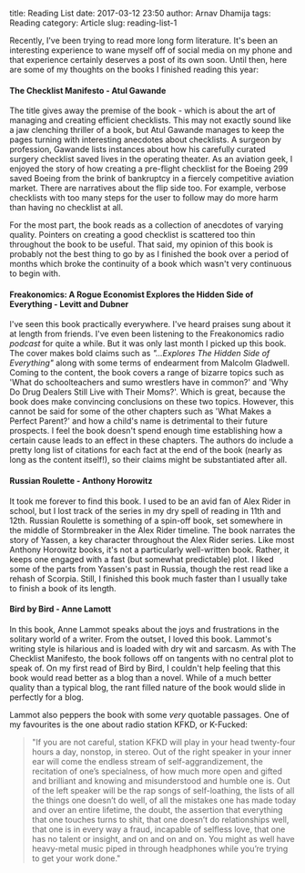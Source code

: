 title: Reading List
date: 2017-03-12 23:50
author: Arnav Dhamija
tags: Reading
category: Article
slug: reading-list-1

Recently, I've been trying to read more long form literature. It's been an interesting experience to wane myself off of social media on my phone and that experience certainly deserves a post of its own soon. Until then, here are some of my thoughts on the books I finished reading this year:

#### The Checklist Manifesto - Atul Gawande

The title gives away the premise of the book - which is about the art of managing and creating efficient checklists. This may not exactly sound like a jaw clenching thriller of a book, but Atul Gawande manages to keep the pages turning with interesting anecdotes about checklists. A surgeon by profession, Gawande lists instances about how his carefully curated surgery checklist saved lives in the operating theater. As an aviation geek, I enjoyed the story of how creating a pre-flight checklist for the Boeing 299 saved Boeing from the brink of bankruptcy in a fiercely competitive aviation market. There are narratives about the flip side too. For example, verbose checklists with too many steps for the user to follow may do more harm than having no checklist at all.

For the most part, the book reads as a collection of anecdotes of varying quality. Pointers on creating a good checklist is scattered too thin throughout the book to be useful. That said, my opinion of this book is probably not the best thing to go by as I finished the book over a period of months which broke the continuity of a book which wasn't very continuous to begin with.

#### Freakonomics: A Rogue Economist Explores the Hidden Side of Everything - Levitt and Dubner

I've seen this book practically everywhere. I've heard praises sung about it at length from friends. I've even been listening to the Freakonomics radio *podcast* for quite a while. But it was only last month I picked up this book. The cover makes bold claims such as *"...Explores The Hidden Side of Everything"* along with some terms of endearment from Malcolm Gladwell. Coming to the content, the book covers a range of bizarre topics such as 'What do schoolteachers and sumo wrestlers have in common?' and 'Why Do Drug Dealers Still Live with Their Moms?'. Which is great, because the book does make convincing conclusions on these two topics. However, this cannot be said for some of the other chapters such as 'What Makes a Perfect Parent?' and how a child's name is detrimental to their future prospects. I feel the book doesn't spend enough time establishing how a certain cause leads to an effect in these chapters. The authors do include a pretty long list of citations for each fact at the end of the book (nearly as long as the content itself!), so their claims might be substantiated after all.

#### Russian Roulette - Anthony Horowitz

It took me forever to find this book. I used to be an avid fan of Alex Rider in school, but I lost track of the series in my dry spell of reading in 11th and 12th. Russian Roulette is something of a spin-off book, set somewhere in the middle of Stormbreaker in the Alex Rider timeline. The book narrates the story of Yassen, a key character throughout the Alex Rider series. Like most Anthony Horowitz books, it's not a particularly well-written book. Rather, it keeps one engaged with a fast (but somewhat predictable) plot. I liked some of the parts from Yassen's past in Russia, though the rest read like a rehash of Scorpia. Still, I finished this book much faster than I usually take to finish a book of its length.

#### Bird by Bird - Anne Lamott

In this book, Anne Lammot speaks about the joys and frustrations in the solitary world of a writer. From the outset, I loved this book. Lammot's writing style is hilarious and is loaded with dry wit and sarcasm. As with The Checklist Manifesto, the book follows off on tangents with no central plot to speak of. On my first read of Bird by Bird, I couldn't help feeling that this book would read better as a blog than a novel. While of a much better quality than a typical blog, the rant filled nature of the book would slide in perfectly for a blog.

Lammot also peppers the book with some *very* quotable passages. One of my favourites is the one about radio station KFKD, or K-Fucked:

> "If you are not careful, station KFKD will play in your head twenty-four hours a day, nonstop, in stereo. Out of the right speaker in your inner ear will come the endless stream of self-aggrandizement, the recitation of one’s specialness, of how much more open and gifted and brilliant and knowing and misunderstood and humble one is. Out of the left speaker will be the rap songs of self-loathing, the lists of all the things one doesn’t do well, of all the mistakes one has made today and over an entire lifetime, the doubt, the assertion that everything that one touches turns to shit, that one doesn’t do relationships well, that one is in every way a fraud, incapable of selfless love, that one has no talent or insight, and on and on and on. You might as well have heavy-metal music piped in through headphones while you’re trying to get your work done."
